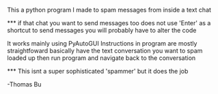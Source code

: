 This a python program I made to spam messages from inside a text chat

*** if that chat you want to send messages too does not use 'Enter' as a shortcut to send messages you will probably have to alter the code

It works mainly using PyAutoGUI
Instructions in program are mostly straightfoward basically have the text conversation you want to spam loaded up then run program and navigate back to the conversation

*** This isnt a super sophisticated 'spammer' but it does the job

-Thomas Bu
